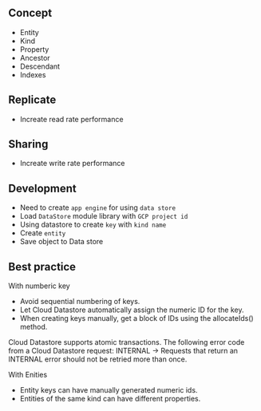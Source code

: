 
## Concept
- Entity
- Kind
- Property
- Ancestor
- Descendant 
- Indexes

## Replicate
- Increate read rate performance
## Sharing
- Increate write rate performance


## Development
- Need to create `app engine` for using `data store`
- Load `DataStore` module library with `GCP project id`
- Using datastore to create `key` with `kind name`
- Create `entity`
- Save object to Data store

## Best practice

With numberic key
- Avoid sequential numbering of keys.
- Let Cloud Datastore automatically assign the numeric ID for the key.
- When creating keys manually, get a block of IDs using the allocateIds() method.

Cloud Datastore supports atomic transactions.
The following error code from a Cloud Datastore request: INTERNAL -> 
Requests that return an INTERNAL error should not be retried more than once.

With Enities
- Entity keys can have manually generated numeric ids.
- Entities of the same kind can have different properties.
